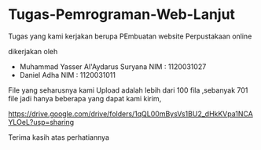 # Tugas-Pemrograman-Web-Lanjut

Tugas yang kami kerjakan berupa PEmbuatan website Perpustakaan online

dikerjakan oleh 
- Muhammad Yasser Al'Aydarus Suryana 
NIM : 1120031027
- Daniel Adha 
NIM : 1120031011

File yang seharusnya kami Upload adalah lebih dari 100 fila ,sebanyak 701 file jadi hanya beberapa yang dapat kami kirim, 




https://drive.google.com/drive/folders/1qQL00mBysVs1BU2_dHkKVpa1NCAYLOeL?usp=sharing 




Terima kasih atas perhatiannya
